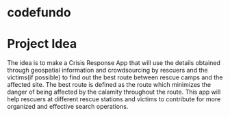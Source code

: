 # codefundo

# Project Idea
The idea is to make a Crisis Response App that will use the details obtained through geospatial information and crowdsourcing by rescuers and the victims(if possible) to find out the best route between rescue camps and the affected site. The best route is defined as the route which minimizes the danger of being affected by the calamity throughout the route. This app will help rescuers at different rescue stations and victims to contribute for more organized and effective search operations.

